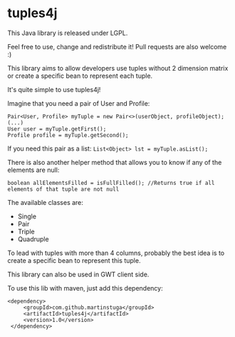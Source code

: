 # tuples4j

This Java library is released under LGPL.

Feel free to use, change and redistribute it! Pull requests are also welcome :)

This library aims to allow developers use tuples without 2 dimension matrix or create a specific bean to represent each tuple.

It's quite simple to use tuples4j!

Imagine that you need a pair of User and Profile:

```
Pair<User, Profile> myTuple = new Pair<>(userObject, profileObject);
(...)
User user = myTuple.getFirst();
Profile profile = myTuple.getSecond();
```

If you need this pair as a list:
`List<Object> lst = myTuple.asList();`


There is also another helper method that allows you to know if any of the elements are null:

`boolean allElementsFilled = isFullFilled(); //Returns true if all elements of that tuple are not null`

The available classes are:

* Single
* Pair
* Triple
* Quadruple

To lead with tuples with more than 4 columns, probably the best idea is to create a specific bean to represent this tuple.

This library can also be used in GWT client side.

To use this lib with maven, just add this dependency:

```
<dependency>
     <groupId>com.github.martinstuga</groupId>
     <artifactId>tuples4j</artifactId>
     <version>1.0</version>
 </dependency>
 ```